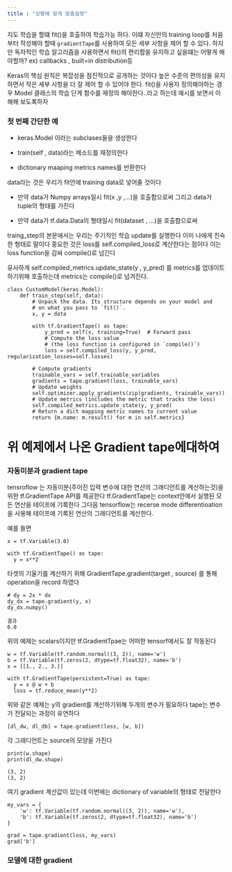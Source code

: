 ```yaml
---
title : "상황에 맞게 맞춤설정"
---
```


지도 학습을 할떄 fit()을 호출하여 학습가능 하다. 이떄 자신만의 training loop를 처음부터 작성해야 할때 `gradientTape`를 사용하여 모든 세부 사항을 제어 할 수 있다.
하지만 독자적인 학습 알고리즘을 사용하면서 fit()의 편리함을 유지하고 싶을떄는 어떻게 해야할까? ex) callbacks , built=in distribution등

Keras의 핵심 원칙은 복잡성을 점진적으로 공개하는 것이다 높은 수준의 편의성을 유지하면서 작은 세부 사항을 더 잘 제어 할 수 있어야 한다. fit()을 사용자 정의해야하는 경우
Model 클래스의 학습 단계 함수를 재정의 해야한다..라고 하는데 예시를 보면서 이해해 보도록하자


### 첫 번째 간단한 예

* keras.Model 이라는 subclases들을 생성한다 

* train(self , data)라는 메소드를 재정의한다

* dictionary maaping metrics names를 반환한다

data라는 것은 우리가 fit안에 training data로 넣어줄 것이다 

* 만약 data가 Numpy arrays일시 fit(x ,y ,...)을 호출함으로써 그리고 data가 tuple의 형태를 가진다 

* 만약 data가 tf.data.Data의 형태일시 fit(dataset , ...)을 호출함으로써 

traing_step의 본문에서는 우리는 주기적인 학습 update를 실행한다 이미 나에게 친숙한 형태로 말이다 중요한 것은 loss를 self.compiled_loss로 계산한다는 점이다
이는 loss function을 감싸 compile()로 넘긴다 

유사하게 self.compiled_metrics.update_state(y , y_pred) 를 metrics를 업데이트 하기위해 호출하는데 metrics는 compile()로 넘겨진다.

```
class CustomModel(keras.Model):
    def train_step(self, data):
        # Unpack the data. Its structure depends on your model and
        # on what you pass to `fit()`.
        x, y = data

        with tf.GradientTape() as tape:
            y_pred = self(x, training=True)  # Forward pass
            # Compute the loss value
            # (the loss function is configured in `compile()`)
            loss = self.compiled_loss(y, y_pred, regularization_losses=self.losses)

        # Compute gradients
        trainable_vars = self.trainable_variables
        gradients = tape.gradient(loss, trainable_vars)
        # Update weights
        self.optimizer.apply_gradients(zip(gradients, trainable_vars))
        # Update metrics (includes the metric that tracks the loss)
        self.compiled_metrics.update_state(y, y_pred)
        # Return a dict mapping metric names to current value
        return {m.name: m.result() for m in self.metrics}

```

# 위 예제에서 나온 Gradient tape에대하여 

### 자동미분과 gradient tape

tensroflow 는 자동미분(주어진 입력 변수에 대한 연산의 그래디언트를 계산하는것)을 위한 tf.GradientTape API를 제공한다 tf.GradientTape는 
context안에서 실행된 모든 연산을 테이프에 기록한다 그다음 tensorflow는 recerse mode differentioation을 사용해 테이프에 기록된 연산의 그래디언트를 계산한다.

예를 들면
```
x = tf.Variable(3.0)

with tf.GradientTape() as tape:
  y = x**2
````
타겟의 기울기를 계산하기 위해  GradientTape.gradient(target , source) 를 통해 operation을 record 하였다 
```
# dy = 2x * dx
dy_dx = tape.gradient(y, x)
dy_dx.numpy()

결과 
6.0
```
위의 예제는 scalars이지만 tf.GradientTpae는 어떠한 tensorf에서도 잘 작동된다 

```
w = tf.Variable(tf.random.normal((3, 2)), name='w')
b = tf.Variable(tf.zeros(2, dtype=tf.float32), name='b')
x = [[1., 2., 3.]]

with tf.GradientTape(persistent=True) as tape:
  y = x @ w + b
  loss = tf.reduce_mean(y**2)
````
위와 같은 예제는 y의 gradient를 계산하기위해 두개의 변수가 필요하다 tape는 변수가 전달되는 과정이 유연하다 
```
[dl_dw, dl_db] = tape.gradient(loss, [w, b])
```
각 그래디언트는 source의 모양을 가진다
```
print(w.shape)
print(dl_dw.shape)

(3, 2)
(3, 2)
```
여기 gradient 계산값이 있는데 이번에는 dictionary of variable의 형태로 전달한다
```
my_vars = {
    'w': tf.Variable(tf.random.normal((3, 2)), name='w'),
    'b': tf.Variable(tf.zeros(2, dtype=tf.float32), name='b')
}

grad = tape.gradient(loss, my_vars)
grad['b']
```
### 모델에 대한 gradient 








